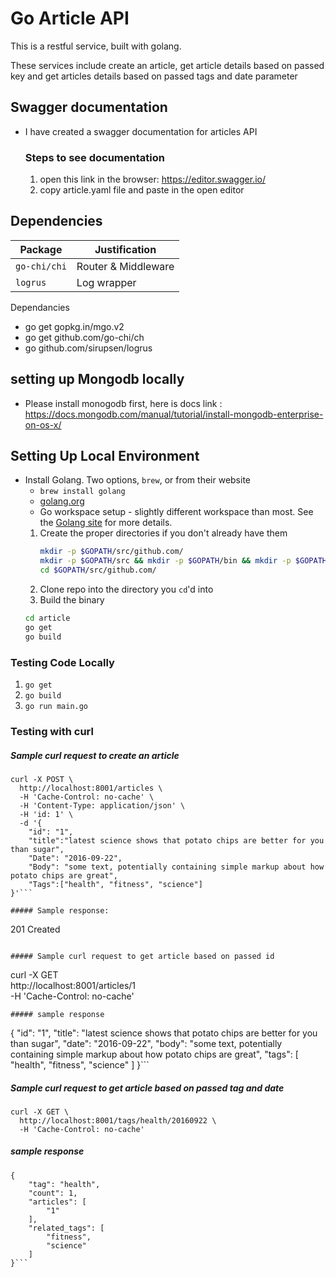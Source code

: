 # Go Article API

This is a restful service, built with golang.

These services include create an article, get article details based on passed key and get articles details based on passed tags and date parameter


## Swagger documentation
- I have created a swagger documentation for articles API

  ### Steps to see documentation
  1. open this link in the browser:  https://editor.swagger.io/  
  2. copy article.yaml file and paste in the open editor

## Dependencies

| Package | Justification|
| ---- | ---- |
| `go-chi/chi` | Router & Middleware |
| `logrus` | Log wrapper|

Dependancies
  - go get gopkg.in/mgo.v2
  - go get github.com/go-chi/ch
  - go github.com/sirupsen/logrus

## setting up Mongodb locally
  - Please install monogodb first, here is docs link :
  https://docs.mongodb.com/manual/tutorial/install-mongodb-enterprise-on-os-x/

## Setting Up Local Environment
* Install Golang. Two options, `brew`, or from their website
  * `brew install golang`
  * [golang.org](https://golang.org/)
  * Go workspace setup - slightly different workspace than most. See the [Golang site](https://golang.org/doc/code.html) for more details.
  1. Create the proper directories if you don't already have them
      ```bash
      mkdir -p $GOPATH/src/github.com/
      mkdir -p $GOPATH/src && mkdir -p $GOPATH/bin && mkdir -p $GOPATH/pkg
      cd $GOPATH/src/github.com/
      ```
  2. Clone repo into the directory you `cd`'d into
  3. Build the binary
    ```bash
    cd article
    go get
    go build
    ```
### Testing Code Locally
1. `go get`
2. `go build`
5. `go run main.go`


### Testing with curl

  ##### Sample curl request to create an article
```
curl -X POST \
  http://localhost:8001/articles \
  -H 'Cache-Control: no-cache' \
  -H 'Content-Type: application/json' \
  -H 'id: 1' \
  -d '{
    "id": "1",
    "title":"latest science shows that potato chips are better for you than sugar",
    "Date": "2016-09-22",
    "Body": "some text, potentially containing simple markup about how potato chips are great",
    "Tags":["health", "fitness", "science"]
}'```

##### Sample response:
```
201 Created
```

##### Sample curl request to get article based on passed id
  ```
  curl -X GET \
  http://localhost:8001/articles/1 \
  -H 'Cache-Control: no-cache'
  ```
##### sample response
```
{
    "id": "1",
    "title": "latest science shows that potato chips are better for you than sugar",
    "date": "2016-09-22",
    "body": "some text, potentially containing simple markup about how potato chips are great",
    "tags": [
        "health",
        "fitness",
        "science"
    ]
}```

##### Sample curl request to get article based on passed tag and date

```
curl -X GET \
  http://localhost:8001/tags/health/20160922 \
  -H 'Cache-Control: no-cache'
  ```
##### sample response
```
{
    "tag": "health",
    "count": 1,
    "articles": [
        "1"
    ],
    "related_tags": [
        "fitness",
        "science"
    ]
}```
